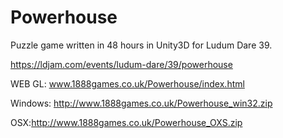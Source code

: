# Powerhouse
Puzzle game written in 48 hours in Unity3D for Ludum Dare 39.

https://ldjam.com/events/ludum-dare/39/powerhouse

WEB GL: www.1888games.co.uk/Powerhouse/index.html

Windows: http://www.1888games.co.uk/Powerhouse_win32.zip

OSX:http://www.1888games.co.uk/Powerhouse_OXS.zip

